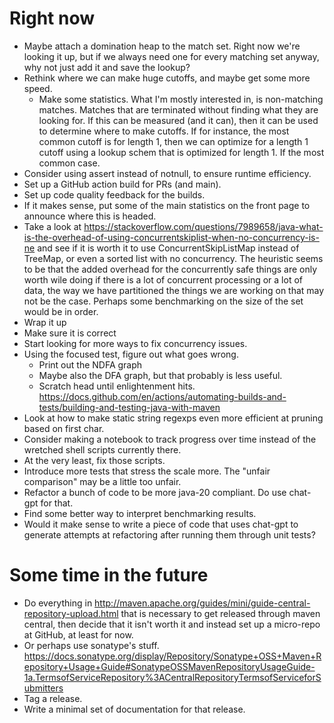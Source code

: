 # Right now
* Maybe attach a domination heap to the match set. Right now we're looking it up, but if
  we always need one for every matching set anyway, why not just add it and 
  save the lookup?
* Rethink where we can make huge cutoffs, and maybe get some more speed.
   * Make some statistics. What I'm mostly interested in, is non-matching
     matches.  Matches that are terminated without finding what they are looking for.
     If this can be measured (and it can), then it can be used to determine
     where to make cutoffs.  If for instance, the most common cutoff is
     for length 1, then we can optimize for a length 1 cutoff using a
     lookup schem that is optimized for length 1.  If the most common case.
* Consider using assert instead of notnull, to ensure runtime efficiency.
* Set up a GitHub action build for PRs (and main).
* Set up code quality feedback for the builds.
* If it makes sense, put some of the main statistics on the front page to announce where this is headed.
* Take a look at https://stackoverflow.com/questions/7989658/java-what-is-the-overhead-of-using-concurrentskiplist-when-no-concurrency-is-ne
  and see if it is worth it to use ConcurrentSkipListMap instead of TreeMap, or even a sorted list with no concurrency.
  The heuristic seems to be that the added overhead for the concurrently safe things are only worth wile doing
  if there is a lot of concurrent processing or a lot of data,
  the way we have partitioned the things we are working on that may not be the case.
  Perhaps some benchmarking on the size of the set would be in order.
* Wrap it up
* Make sure it is correct
* Start looking for more ways to fix concurrency issues.
* Using the focused test, figure out what goes wrong.
   * Print out the NDFA graph
   * Maybe also the DFA graph, but that probably is less useful.
   * Scratch head until enlightenment hits.
  https://docs.github.com/en/actions/automating-builds-and-tests/building-and-testing-java-with-maven
* Look at how to make static string regexps even more efficient at pruning based on first char.
* Consider making a notebook to track progress over time instead of the wretched shell scripts currently there.
* At the very least, fix those scripts.
* Introduce more tests that stress the scale more.  The "unfair comparison" may be a little too unfair.
* Refactor a bunch of code to be more java-20 compliant.  Do use chat-gpt for that.
* Find some better way to interpret benchmarking results.
* Would it make sense to write a piece of code that uses chat-gpt to generate attempts at refactoring after running them through unit tests?

# Some time in the future

* Do everything in http://maven.apache.org/guides/mini/guide-central-repository-upload.html
  that is necessary to get released through maven central, then decide that it isn't worth it
  and instead set up a micro-repo at GitHub, at least for now.
* Or perhaps use sonatype's stuff. https://docs.sonatype.org/display/Repository/Sonatype+OSS+Maven+Repository+Usage+Guide#SonatypeOSSMavenRepositoryUsageGuide-1a.TermsofServiceRepository%3ACentralRepositoryTermsofServiceforSubmitters
* Tag a release.
* Write a minimal set of documentation for that release.

